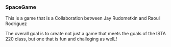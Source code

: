 ### SpaceGame

This is a game that is a Collaboration between Jay Rudometkin and Raoul Rodriguez

The overall goal is to create not just a game that meets the goals of the ISTA 220 class, but one that is fun and challeging as welL!

